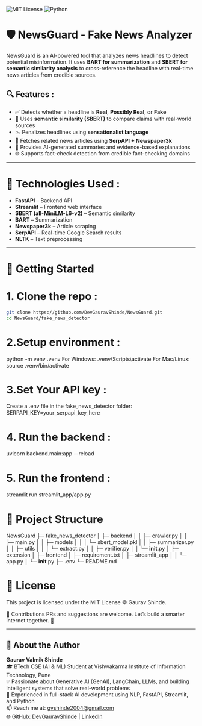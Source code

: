 ![MIT License](https://img.shields.io/badge/license-MIT-blue.svg)
![Python](https://img.shields.io/badge/python-3.9+-blue.svg)

# 🛡️ NewsGuard - Fake News Analyzer

NewsGuard is an AI-powered tool that analyzes news headlines to detect potential misinformation. It uses **BART for summarization** and **SBERT for semantic similarity analysis** to cross-reference the headline with real-time news articles from credible sources.

## 🔍 Features :

- ✅ Detects whether a headline is **Real**, **Possibly Real**, or **Fake**
- 🧠 Uses **semantic similarity (SBERT)** to compare claims with real-world sources
- 📉 Penalizes headlines using **sensationalist language**
- 🔗 Fetches related news articles using **SerpAPI + Newspaper3k**
- 📝 Provides AI-generated summaries and evidence-based explanations
- 🌐 Supports fact-check detection from credible fact-checking domains

---

# 🧪 Technologies Used :

- **FastAPI** – Backend API
- **Streamlit** – Frontend web interface
- **SBERT (all-MiniLM-L6-v2)** – Semantic similarity
- **BART** – Summarization
- **Newspaper3k** – Article scraping
- **SerpAPI** – Real-time Google Search results
- **NLTK** – Text preprocessing

---

# 🚀 Getting Started

# 1. Clone the repo :

``` bash
git clone https://github.com/DevGauravShinde/NewsGuard.git
cd NewsGuard/fake_news_detector
```

# 2.Setup environment :
python -m venv .venv
 For Windows:
.venv\Scripts\activate
 For Mac/Linux:
source .venv/bin/activate


# 3.Set Your API key :
Create a .env file in the fake_news_detector folder:
SERPAPI_KEY=your_serpapi_key_here

# 4. Run the backend :
uvicorn backend.main:app --reload

# 5. Run the frontend :
streamlit run streamlit_app/app.py

# 📁 Project Structure

NewsGuard
├─ fake_news_detector
│  ├─ backend
│  │  ├─ crawler.py
│  │  ├─ main.py
│  │  ├─ models
│  │  │  └─ sbert_model.pkl
│  │  ├─ summarizer.py
│  │  ├─ utils
│  │  │  └─ extract.py
│  │  ├─ verifier.py
│  │  └─ __init__.py
│  ├─ extension
│  ├─ frontend
│  ├─ requirement.txt
│  ├─ streamlit_app
│  │  └─ app.py
│  └─ __init__.py
├─ .env
└─ README.md


# 📜 License
This project is licensed under the MIT License © Gaurav Shinde.

🤝 Contributions
PRs and suggestions are welcome. Let’s build a smarter internet together. 🧠

---

## 👤 About the Author

**Gaurav Valmik Shinde**  
🎓 BTech CSE (AI & ML) Student at Vishwakarma Institute of Information Technology, Pune  
💡 Passionate about Generative AI (GenAI), LangChain, LLMs, and building intelligent systems that solve real-world problems  
💼 Experienced in full-stack AI development using NLP, FastAPI, Streamlit, and Python  
📫 Reach me at: [gvshinde2004@gmail.com](mailto:gvshinde2004@gmail.com)  
🌐 GitHub: [DevGauravShinde](https://github.com/DevGauravShinde) | [LinkedIn](https://www.linkedin.com/in/gaurav-shinde-cs/)
